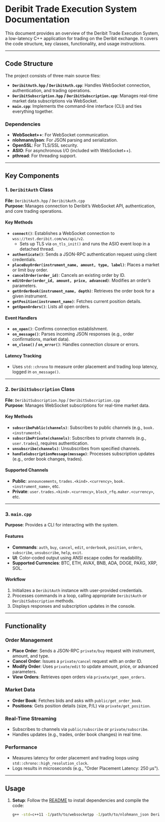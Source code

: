 # Deribit Trade Execution System Documentation

This document provides an overview of the Deribit Trade Execution System, a low-latency C++ application for trading on the Deribit exchange. It covers the code structure, key classes, functionality, and usage instructions.

---

## Code Structure

The project consists of three main source files:
- **`DeribitAuth.hpp` / `DeribitAuth.cpp`**: Handles WebSocket connection, authentication, and trading operations.
- **`DeribitSubscription.hpp` / `DeribitSubscription.cpp`**: Manages real-time market data subscriptions via WebSocket.
- **`main.cpp`**: Implements the command-line interface (CLI) and ties everything together.

### Dependencies
- **WebSocket++**: For WebSocket communication.
- **nlohmann/json**: For JSON parsing and serialization.
- **OpenSSL**: For TLS/SSL security.
- **ASIO**: For asynchronous I/O (included with WebSocket++).
- **pthread**: For threading support.

---

## Key Components

### 1. `DeribitAuth` Class
**File**: `DeribitAuth.hpp` / `DeribitAuth.cpp`  
**Purpose**: Manages connection to Deribit’s WebSocket API, authentication, and core trading operations.

#### Key Methods
- **`connect()`**: Establishes a WebSocket connection to `wss://test.deribit.com/ws/api/v2`.
  - Sets up TLS via `on_tls_init()` and runs the ASIO event loop in a detached thread.
- **`authenticate()`**: Sends a JSON-RPC authentication request using client credentials.
- **`placeBuyOrder(instrument_name, amount, type, label)`**: Places a market or limit buy order.
- **`cancelOrder(order_id)`**: Cancels an existing order by ID.
- **`editOrder(order_id, amount, price, advanced)`**: Modifies an order’s parameters.
- **`getOrderBook(instrument_name, depth)`**: Retrieves the order book for a given instrument.
- **`getPosition(instrument_name)`**: Fetches current position details.
- **`getOpenOrders()`**: Lists all open orders.

#### Event Handlers
- **`on_open()`**: Confirms connection establishment.
- **`on_message()`**: Parses incoming JSON responses (e.g., order confirmations, market data).
- **`on_close()` / `on_error()`**: Handles connection closure or errors.

#### Latency Tracking
- Uses `std::chrono` to measure order placement and trading loop latency, logged in `on_message()`.

---

### 2. `DeribitSubscription` Class
**File**: `DeribitSubscription.hpp` / `DeribitSubscription.cpp`  
**Purpose**: Manages WebSocket subscriptions for real-time market data.

#### Key Methods
- **`subscribePublic(channels)`**: Subscribes to public channels (e.g., `book.<instrument>`).
- **`subscribePrivate(channels)`**: Subscribes to private channels (e.g., `user.trades`), requires authentication.
- **`unsubscribe(channels)`**: Unsubscribes from specified channels.
- **`handleSubscriptionMessage(message)`**: Processes subscription updates (e.g., order book changes, trades).

#### Supported Channels
- **Public**: `announcements`, `trades.<kind>.<currency>`, `book.<instrument_name>`, etc.
- **Private**: `user.trades.<kind>.<currency>`, `block_rfq.maker.<currency>`, etc.

---

### 3. `main.cpp`
**Purpose**: Provides a CLI for interacting with the system.

#### Features
- **Commands**: `auth`, `buy`, `cancel`, `edit`, `orderbook`, `position`, `orders`, `subscribe`, `unsubscribe`, `help`, `exit`.
- **UI**: Color-coded output using ANSI escape codes for readability.
- **Supported Currencies**: BTC, ETH, AVAX, BNB, ADA, DOGE, PAXG, XRP, SOL.

#### Workflow
1. Initializes a `DeribitAuth` instance with user-provided credentials.
2. Processes commands in a loop, calling appropriate `DeribitAuth` or `DeribitSubscription` methods.
3. Displays responses and subscription updates in the console.

---

## Functionality

### Order Management
- **Place Order**: Sends a JSON-RPC `private/buy` request with instrument, amount, and type.
- **Cancel Order**: Issues a `private/cancel` request with an order ID.
- **Modify Order**: Uses `private/edit` to update amount, price, or advanced parameters.
- **View Orders**: Retrieves open orders via `private/get_open_orders`.

### Market Data
- **Order Book**: Fetches bids and asks with `public/get_order_book`.
- **Positions**: Gets position details (size, P/L) via `private/get_position`.

### Real-Time Streaming
- Subscribes to channels via `public/subscribe` or `private/subscribe`.
- Handles updates (e.g., trades, order book changes) in real time.

### Performance
- Measures latency for order placement and trading loops using `std::chrono::high_resolution_clock`.
- Logs results in microseconds (e.g., "Order Placement Latency: 250 µs").

---

## Usage

1. **Setup**: Follow the [README](#) to install dependencies and compile the code:
   ```bash
   g++ -std=c++11 -I/path/to/websocketpp -I/path/to/nlohmann_json DeribitAuth.cpp DeribitSubscription.cpp main.cpp -lssl -lcrypto -pthread -o deribit_auth